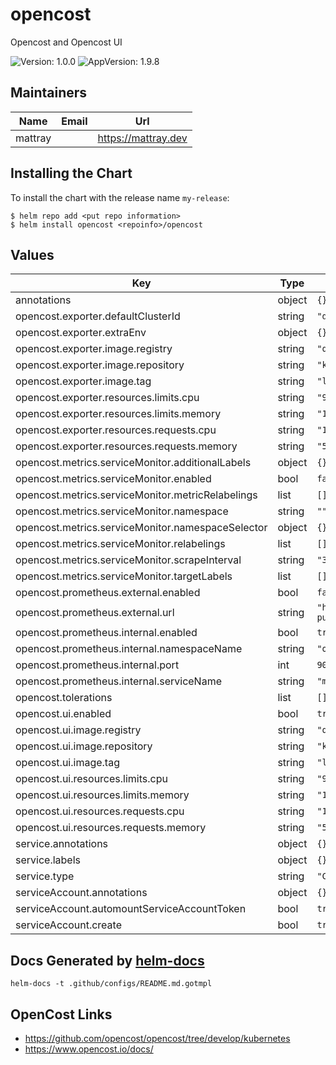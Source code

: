 
# opencost

Opencost and Opencost UI

![Version: 1.0.0](https://img.shields.io/badge/Version-1.0.0-informational?style=flat-square) ![AppVersion: 1.9.8](https://img.shields.io/badge/AppVersion-1.9.8-informational?style=flat-square)

## Maintainers

| Name | Email | Url |
| ---- | ------ | --- |
| mattray |  | <https://mattray.dev> |

## Installing the Chart

To install the chart with the release name `my-release`:

```console
$ helm repo add <put repo information>
$ helm install opencost <repoinfo>/opencost
```

## Values

| Key | Type | Default | Description |
|-----|------|---------|-------------|
| annotations | object | `{}` |  |
| opencost.exporter.defaultClusterId | string | `"default-cluster"` |  |
| opencost.exporter.extraEnv | object | `{}` |  |
| opencost.exporter.image.registry | string | `"quay.io"` |  |
| opencost.exporter.image.repository | string | `"kubecost1/kubecost-cost-model"` |  |
| opencost.exporter.image.tag | string | `"latest"` |  |
| opencost.exporter.resources.limits.cpu | string | `"999m"` |  |
| opencost.exporter.resources.limits.memory | string | `"1G"` |  |
| opencost.exporter.resources.requests.cpu | string | `"10m"` |  |
| opencost.exporter.resources.requests.memory | string | `"55M"` |  |
| opencost.metrics.serviceMonitor.additionalLabels | object | `{}` |  |
| opencost.metrics.serviceMonitor.enabled | bool | `false` |  |
| opencost.metrics.serviceMonitor.metricRelabelings | list | `[]` |  |
| opencost.metrics.serviceMonitor.namespace | string | `""` |  |
| opencost.metrics.serviceMonitor.namespaceSelector | object | `{}` |  |
| opencost.metrics.serviceMonitor.relabelings | list | `[]` |  |
| opencost.metrics.serviceMonitor.scrapeInterval | string | `"30s"` |  |
| opencost.metrics.serviceMonitor.targetLabels | list | `[]` |  |
| opencost.prometheus.external.enabled | bool | `false` |  |
| opencost.prometheus.external.url | string | `"https://mimir-dev-push.infra.alto.com/prometheus"` |  |
| opencost.prometheus.internal.enabled | bool | `true` |  |
| opencost.prometheus.internal.namespaceName | string | `"opencost"` |  |
| opencost.prometheus.internal.port | int | `9090` |  |
| opencost.prometheus.internal.serviceName | string | `"my-prometheus"` |  |
| opencost.tolerations | list | `[]` |  |
| opencost.ui.enabled | bool | `true` |  |
| opencost.ui.image.registry | string | `"quay.io"` |  |
| opencost.ui.image.repository | string | `"kubecost1/opencost-ui"` |  |
| opencost.ui.image.tag | string | `"latest"` |  |
| opencost.ui.resources.limits.cpu | string | `"999m"` |  |
| opencost.ui.resources.limits.memory | string | `"1G"` |  |
| opencost.ui.resources.requests.cpu | string | `"10m"` |  |
| opencost.ui.resources.requests.memory | string | `"55M"` |  |
| service.annotations | object | `{}` |  |
| service.labels | object | `{}` |  |
| service.type | string | `"ClusterIP"` |  |
| serviceAccount.annotations | object | `{}` |  |
| serviceAccount.automountServiceAccountToken | bool | `true` |  |
| serviceAccount.create | bool | `true` |  |

## Docs Generated by [helm-docs](https://github.com/norwoodj/helm-docs)
`helm-docs -t .github/configs/README.md.gotmpl`

## OpenCost Links
* https://github.com/opencost/opencost/tree/develop/kubernetes
* https://www.opencost.io/docs/
